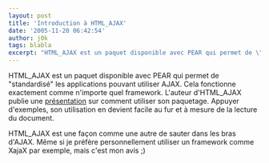 ```yaml
---
layout: post
title: 'Introduction à HTML_AJAX'
date: '2005-11-20 06:42:54'
author: j0k
tags: blabla
excerpt: "HTML_AJAX est un paquet disponible avec PEAR qui permet de \"standardisé\" les applications pouvant utiliser AJAX. Cela fonctionne exactement comme n'importe quel framework.     \nL'auteur d'HTML_AJAX publie une [présentation](http://www.nexen.net/news/gen.php/2005/11/20/4763,0,0,0,0.php) sur comment utiliser son paquetage. Appuyer d'exemples, son      …"
---
```


HTML_AJAX est un paquet disponible avec PEAR qui permet de "standardisé" les applications pouvant utiliser AJAX. Cela fonctionne exactement comme n'importe quel framework.
L'auteur d'HTML_AJAX publie une [présentation](http://www.nexen.net/news/gen.php/2005/11/20/4763,0,0,0,0.php) sur comment utiliser son paquetage. Appuyer d'exemples, son utilisation en devient facile au fur et à mesure de la lecture du document.

HTML_AJAX est une façon comme une autre de sauter dans les bras d'AJAX. Même si je préfère personnellement utiliser un framework comme XajaX par exemple, mais c'est mon avis ;)
